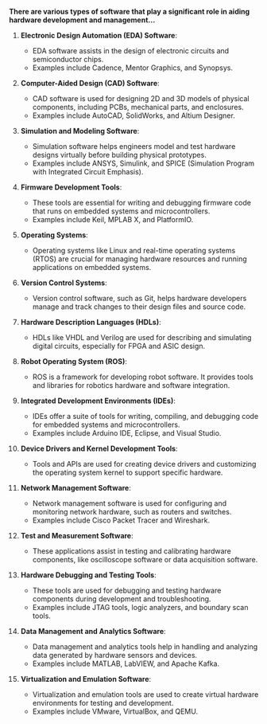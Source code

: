 
**There are various types of software that play a significant role in aiding hardware development and management...**


1. **Electronic Design Automation (EDA) Software**:
   - EDA software assists in the design of electronic circuits and semiconductor chips.
   - Examples include Cadence, Mentor Graphics, and Synopsys.

2. **Computer-Aided Design (CAD) Software**:
   - CAD software is used for designing 2D and 3D models of physical components, including PCBs, mechanical parts, and enclosures.
   - Examples include AutoCAD, SolidWorks, and Altium Designer.

3. **Simulation and Modeling Software**:
   - Simulation software helps engineers model and test hardware designs virtually before building physical prototypes.
   - Examples include ANSYS, Simulink, and SPICE (Simulation Program with Integrated Circuit Emphasis).

4. **Firmware Development Tools**:
   - These tools are essential for writing and debugging firmware code that runs on embedded systems and microcontrollers.
   - Examples include Keil, MPLAB X, and PlatformIO.

5. **Operating Systems**:
   - Operating systems like Linux and real-time operating systems (RTOS) are crucial for managing hardware resources and running applications on embedded systems.

6. **Version Control Systems**:
   - Version control software, such as Git, helps hardware developers manage and track changes to their design files and source code.

7. **Hardware Description Languages (HDLs)**:
   - HDLs like VHDL and Verilog are used for describing and simulating digital circuits, especially for FPGA and ASIC design.

8. **Robot Operating System (ROS)**:
   - ROS is a framework for developing robot software. It provides tools and libraries for robotics hardware and software integration.

9. **Integrated Development Environments (IDEs)**:
   - IDEs offer a suite of tools for writing, compiling, and debugging code for embedded systems and microcontrollers.
   - Examples include Arduino IDE, Eclipse, and Visual Studio.

10. **Device Drivers and Kernel Development Tools**:
    - Tools and APIs are used for creating device drivers and customizing the operating system kernel to support specific hardware.

11. **Network Management Software**:
    - Network management software is used for configuring and monitoring network hardware, such as routers and switches.
    - Examples include Cisco Packet Tracer and Wireshark.

12. **Test and Measurement Software**:
    - These applications assist in testing and calibrating hardware components, like oscilloscope software or data acquisition software.

13. **Hardware Debugging and Testing Tools**:
    - These tools are used for debugging and testing hardware components during development and troubleshooting.
    - Examples include JTAG tools, logic analyzers, and boundary scan tools.

14. **Data Management and Analytics Software**:
    - Data management and analytics tools help in handling and analyzing data generated by hardware sensors and devices.
    - Examples include MATLAB, LabVIEW, and Apache Kafka.

15. **Virtualization and Emulation Software**:
    - Virtualization and emulation tools are used to create virtual hardware environments for testing and development.
    - Examples include VMware, VirtualBox, and QEMU.

